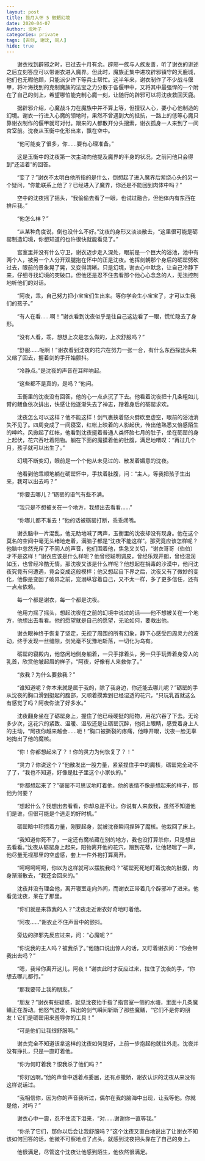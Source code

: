 ```yaml
---
layout: post
title: 揽月入怀 5 魍魉幻境
date: 2020-04-07
Author: 沈叶子
categories: private
tags: [古剑, 谢沈, 同人]
hide: true
--- 
```


　　谢衣找到辟邪之时，已过去十月有余。辟邪一族与人族友善，听了谢衣的讲述之后立刻答应可以带谢衣进入魔界。但此时，魔族正集中进攻辟邪镇守的天鹿城，他们也无暇他顾，只能派少许下等兵士帮忙。这半年来，谢衣制作了不少战斗偃甲，将叶海找到的克制魔族的法宝之力分散于各偃甲中，又将其中最强悍的一个附在了自己的剑上，希望哪怕能克制心魔一刻，让随行的辟邪可以将沈夜救回天鹿。

　　据辟邪介绍，心魔战斗力在魔族中并不算上等，但擅驭人心，要小心他制造的幻境。谢衣一行进入心魔的领地时，果然不曾遇到大的抵抗，一路上的低等心魔只靠谢衣制作的偃甲就可对付。跟来的人都散开分头搜索，谢衣孤身一人来到了一间宫室前。沈夜从玉衡中化形出来，飘在空中。

　　“他可能变了很多，你……要有心理准备。”

　　这是玉衡中的沈夜第一次主动向他提及魔界的半身的状况，之前问他只会得到“还活着”的回答。

　　“变了？”谢衣不太明白他所指的是什么，倒想起了进入魔界后萦绕心头的另一个疑问，“你能联系上他了？已经进入了魔界，你还是不能回到肉体中吗？”

　　空中的沈夜摇了摇头，“我偷偷去看了一眼，也试过融合，但他体内有东西在排斥我。”

　　“他怎么样？”

　　“从某种角度说，倒也没什么不好。”沈夜的身形又淡淡散去，“这里很可能是砺罂制造幻境，你想知道的也许很快就能看见了。”

　　宫室里并没有什么守卫，谢衣迈步走入深处，眼前是一个巨大的浴池，池中有两个人，被另一个人分开双腿抱在怀中的正是沈夜。他挥剑朝那个身后的砺罂劈砍过去，眼前的景象晃了晃，又变得清晰。只是幻境，谢衣心中默念，让自己冷静下来，仔细寻找幻境的突破口。但他还是忍不住去看那个他心心念念的人，无法控制地听他们的对话。

　　“阿夜，乖，自己努力把小宝宝们生出来。等你学会生小宝宝了，才可以生我们的孩子。”

　　“有人在看……啊！”谢衣看到沈夜似乎是往自己这边看了一眼，慌忙隐去了身形。

　　“没有人看，乖，想想上次是怎么做的，上次舒服吗？”

　　“舒服……呃啊！”谢衣看到沈夜的花穴在努力一张一合，有什么东西探出头来又缩了回去，握着剑的手开始颤抖。

　　“冷静点。”是沈夜的声音在耳畔响起。

　　“这些都不是真的，是吗？”他问。

　　玉衡里的沈夜没有回答，他的心一点点沉了下去。他看着沈夜把十几条粗如儿臂的鳝鱼依次排出，快感让他逐渐失去了神志，蹭着身后的砺罂求欢。

　　沈夜怎么可以这样？他不能这样！剑气裹挟着怒火劈砍至虚空，眼前的浴池消失不见了。四周变成了一间寝室，红帐上映着的人影起伏，传出他熟悉又倍感陌生的呻吟。风掀起了红帐，他看到沈夜挺着普通人类怀胎七月的肚子，坐在砺罂的身上起伏，花穴吞吐着阳物。躺在下面的魔摸着他的肚腹，满足地喟叹：“再过几个月，孩子就可以出生了。”

　　幻境不断变幻，眼前是一个个他从未见过的、散发着媚意的沈夜。

　　他看到他乖顺地躺在砺罂怀中，手扶着肚腹，问：“主人，等我把孩子生出来，我可以出去吗？”

　　“你要去哪儿？”砺罂的语气有些不满。

　　“我只是不想被关在一个地方，我想出去看看……”

　　“你哪儿都不准去！”他的话被砺罂打断，乖乖闭嘴。

　　谢衣脑中一片混乱，他无助地喊了两声，玉衡里的沈夜却没有现身。他在这个莫名的空间中毫无头绪地走着，满脑子都是“沈夜不能这样”。那究竟应该怎样呢？他脑中忽然充斥了不同人的声音，他们围着他，焦急又关切，“谢衣哥哥（伯伯）才不是这样！”谢衣应该是什么样呢？他曾经聪明调皮，曾经乐观开朗，曾经温润如玉，也曾经冷酷无情。那沈夜又该是什么样呢？他想起在捐毒的沙漠中，他问沈夜究竟有何遭遇，竟会变成这般模样；他又想起自下界之后，沈夜又有了微妙的变化，他像是变回了破界之前，宠溺纵容着自己，又不太一样，多了更多信任，还有一点点依赖。

　　每一个都是谢衣，每一个都是沈夜。

　　他用力摇了摇头，想起沈夜在之前的幻境中说过的话——他不想被关在一个地方，他想出去看看。他的愿望就是自己的愿望，无论如何，要救出他。

　　谢衣眼神终于恢复了坚定，无视了周围的所有幻象，静下心感受四周灵力的波动，终于发现一丝缝隙，剑光毫不犹豫地斩落，一切化为乌有。

　　砺罂的寝殿内，他悠闲地侧身躺着，一只手撑着头，另一只手玩弄着身旁人的乳首，欣赏他皱起眉的样子，“阿夜，好像有人来救你了。”

　　“救我？为什么要救我？”

　　“谁知道呢？你本来就是属于我的，除了我身边，你还能去哪儿呢？”砺罂的手从沈夜的胸口滑到挺起的腹部，又顺着摸索到已经湿透的花穴，“只玩乳首就这么有感觉了吗？阿夜你流了好多水。”

　　沈夜翻身坐在了砺罂身上，握住了他已经硬挺的阳物，用花穴吞了下去。无论多少次，这花穴的紧致、温暖、湿软还是让砺罂沉醉，他闭上眼睛，感受着身上人的主动，“阿夜你越来越会……呃！”胸口被撕裂的疼痛，他睁开眼，沈夜一脸无辜地掏出了他的魔核。

　　“你！你都想起来了？！你的灵力为何恢复了？！”

　　“灵力？你说这个？”他散发出一股力量，紧紧捏住手中的魔核，砺罂完全动不了了，“我也不知道，好像是肚子里这个小家伙的。”

　　“你都想起来了？”砺罂不可思议地盯着他，他的表情不像是想起来的样子，那他为何要？

　　“想起什么？我想出去看看，你却总是不让。你说有人来救我，虽然不知道他们是谁，但很可能是个逃走的好时机。”

　　砺罂暗中积攒着力量，刚要起身，就被沈夜瞬间捏碎了魔核。他栽回了床上。

　　“我知道你死不了，一定还有魔核藏在别的地方，我也没打算杀你，只是想出去看看。”沈夜从砺罂身上起来，阳物离开他的花穴，蹭到花蒂，让他轻喘了一声，他尽量无视那里的空虚感，套上一件外袍打算离开。

　　“呵呵呵呵呵，你以为这样就可以摆脱我吗？”砺罂死死地盯着沈夜的肚腹，肉身渐渐散去，“我还会回来的。”

　　沈夜并没有理会他，离开寝室走向外间，而谢衣正带着几个辟邪冲了进来。他看见沈夜，呆在了那里。

　　“你们就是来救我的人？”沈夜走近谢衣好奇地盯着他。

　　“阿夜……”谢衣止不住声音中的颤抖。

　　旁边的辟邪先反应过来，问：“心魔呢？”

　　“你说我的主人吗？被我杀了。”他随口说出惊人的话，又盯着谢衣问：“你会带我出去吗？”

　　“嗯，我带你离开这儿，阿夜！”谢衣此时才反应过来，拉住了沈夜的手，“你想去哪儿都行。”

　　“那我要带上我的朋友。”

　　“朋友？”谢衣有些疑惑，就见沈夜抬手指了指宫室一侧的水塘，里面十几条魔鳝正在游动。他怒气迸发，挥出的剑气瞬间斩断了那些魔鳝，“它们不是你的朋友！它们是砺罂用来羞辱你的工具！”

　　“可是他们让我很舒服啊。”

　　谢衣完全不知道该拿这样的沈夜如何是好，上前一步抱起他就往外走。沈夜并没有挣扎，只是一直盯着他。

　　“你为何盯着我？恨我杀了他们吗？”

　　“你好凶啊。”他的声音中透着点委屈，还有点撒娇，谢衣认识的沈夜从来没有这样说话过。

　　“我相信你，因为你的声音我听过，偶尔在我的脑海中出现，让我等他。你就是他，对吗？”

　　谢衣心中一震，忍不住流下泪来，“对……谢谢你一直等我。”

　　“你杀了它们，那你以后会让我舒服吗？”这个沈夜又直白地说出了让谢衣不知该如何回答的话，他微不可察地点了点头，就感到沈夜把头靠在了自己的身上。

　　他很满足，尽管这个沈夜让他感到陌生，他依然很满足。
　　